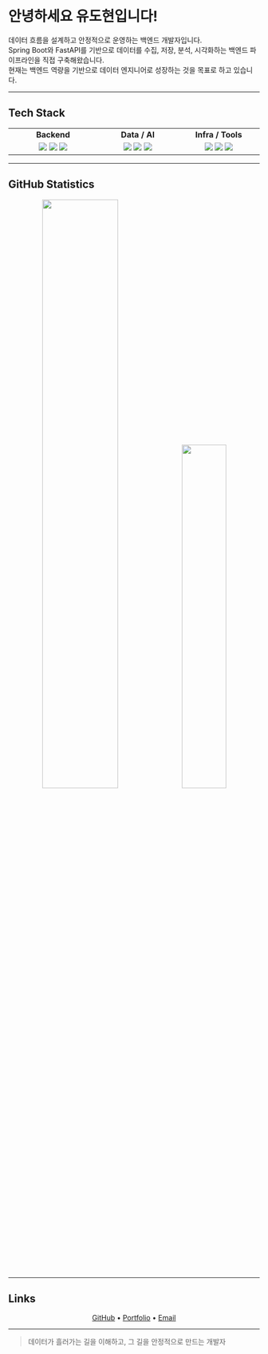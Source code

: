 # 안녕하세요 유도현입니다!

데이터 흐름을 설계하고 안정적으로 운영하는 백엔드 개발자입니다.  
Spring Boot와 FastAPI를 기반으로 데이터를 수집, 저장, 분석, 시각화하는 백엔드 파이프라인을 직접 구축해왔습니다.  
현재는 백엔드 역량을 기반으로 데이터 엔지니어로 성장하는 것을 목표로 하고 있습니다.

---

## Tech Stack

<div align="center">

<table>
<tr>
<td align="center" width="300"><strong>Backend</strong></td>
<td align="center" width="300"><strong>Data / AI</strong></td>
<td align="center" width="300"><strong>Infra / Tools</strong></td>
</tr>
<tr>
<td align="center">

<img src="https://img.shields.io/badge/Java-007396?style=flat&logo=openjdk&logoColor=white"/>  
<img src="https://img.shields.io/badge/SpringBoot-6DB33F?style=flat&logo=springboot&logoColor=white"/>  
<img src="https://img.shields.io/badge/FastAPI-009688?style=flat&logo=fastapi&logoColor=white"/>

</td>
<td align="center">

<img src="https://img.shields.io/badge/Python-3776AB?style=flat&logo=python&logoColor=white"/>  
<img src="https://img.shields.io/badge/Pandas-150458?style=flat&logo=pandas&logoColor=white"/>  
<img src="https://img.shields.io/badge/Scikit--learn-F7931E?style=flat&logo=scikitlearn&logoColor=white"/>

</td>
<td align="center">

<img src="https://img.shields.io/badge/MongoDB-47A248?style=flat&logo=mongodb&logoColor=white"/>  
<img src="https://img.shields.io/badge/Oracle-F80000?style=flat&logo=oracle&logoColor=white"/>  
<img src="https://img.shields.io/badge/GitHub-181717?style=flat&logo=github&logoColor=white"/>

</td>
</tr>
</table>

</div>

---

## GitHub Statistics

<div align="center">

<img src="https://github-readme-stats.vercel.app/api?username=qwertupoiy&show_icons=true&theme=graywhite&hide_border=true&count_private=true" width="55%" />  
<img src="https://github-readme-stats.vercel.app/api/top-langs/?username=qwertupoiy&layout=compact&theme=graywhite&hide_border=true" width="42%" />

</div>

---

## Links

<div align="center">

<a href="https://github.com/qwertupoiy">GitHub</a> • 
<a href="https://qwertupoiy.github.io">Portfolio</a> • 
<a href="mailto:you@example.com">Email</a>

</div>

---

> 데이터가 흘러가는 길을 이해하고, 그 길을 안정적으로 만드는 개발자
